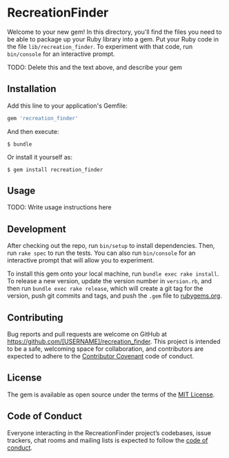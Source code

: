# RecreationFinder

Welcome to your new gem! In this directory, you'll find the files you need to be able to package up your Ruby library into a gem. Put your Ruby code in the file `lib/recreation_finder`. To experiment with that code, run `bin/console` for an interactive prompt.

TODO: Delete this and the text above, and describe your gem

## Installation

Add this line to your application's Gemfile:

```ruby
gem 'recreation_finder'
```

And then execute:

    $ bundle

Or install it yourself as:

    $ gem install recreation_finder

## Usage

TODO: Write usage instructions here

## Development

After checking out the repo, run `bin/setup` to install dependencies. Then, run `rake spec` to run the tests. You can also run `bin/console` for an interactive prompt that will allow you to experiment.

To install this gem onto your local machine, run `bundle exec rake install`. To release a new version, update the version number in `version.rb`, and then run `bundle exec rake release`, which will create a git tag for the version, push git commits and tags, and push the `.gem` file to [rubygems.org](https://rubygems.org).

## Contributing

Bug reports and pull requests are welcome on GitHub at https://github.com/[USERNAME]/recreation_finder. This project is intended to be a safe, welcoming space for collaboration, and contributors are expected to adhere to the [Contributor Covenant](http://contributor-covenant.org) code of conduct.

## License

The gem is available as open source under the terms of the [MIT License](https://opensource.org/licenses/MIT).

## Code of Conduct

Everyone interacting in the RecreationFinder project’s codebases, issue trackers, chat rooms and mailing lists is expected to follow the [code of conduct](https://github.com/[USERNAME]/recreation_finder/blob/master/CODE_OF_CONDUCT.md).
